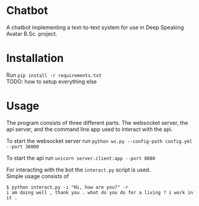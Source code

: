 # Chatbot
A chatbot implementing a text-to-text system for use in Deep Speaking Avatar B.Sc. project.

# Installation
Run `pip install -r requirements.txt`<br/>
TODO: how to setup everything else

# Usage
The program consists of three different parts. 
The websocket server, the api server, and the command line app used to interact with the api.

To start the websocket server run `python ws.py --config-path config.yml --port 36000`

To start the api run `uvicorn server.client:app --port 8080`

For interacting with the bot the `interact.py` script is used. <br/>
Simple usage consists of 
```
$ python interact.py -i "Hi, how are you?" -r 
i am doing well , thank you . what do you do for a living ? i work in it .
```
